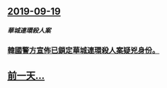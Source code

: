 ## [2019-09-19](/zh/news/2019/09/19/index.md)

##### 華城連環殺人案
### [韓國警方宣佈已鎖定華城連環殺人案疑兇身份。 ](/zh/news/2019/09/19/韓國警方宣佈已鎖定華城連環殺人案疑兇身份.md)
## [前一天...](/zh/news/2019/09/17/index.md)

